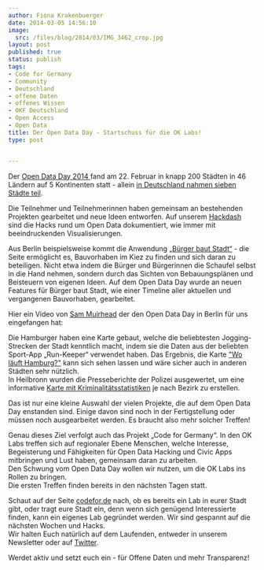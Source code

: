 ```yaml
---
author: Fiona Krakenbuerger
date: 2014-03-05 14:56:10
image:
  src: /files/blog/2014/03/IMG_3462_crop.jpg
layout: post
published: true
status: publish
tags:
- Code for Germany
- Community
- Deutschland
- offene Daten
- offenes Wissen
- OKF Deutschland
- Open Access
- Open Data
title: Der Open Data Day - Startschuss für die OK Labs!
type: post


---
```


Der [Open Data Day 2014 ](http://opendataday.org)fand am 22. Februar in knapp 200 Städten in 46 Ländern auf 5 Kontinenten statt - allein [in Deutschland nahmen sieben Städte teil](http://de.opendataday.org).

Die Teilnehmer und Teilnehmerinnen haben gemeinsam an bestehenden Projekten gearbeitet und neue Ideen entworfen. Auf unserem [Hackdash](http://odd14.hackdash.org) sind die Hacks rund um Open Data dokumentiert, wie immer mit beeindruckenden Visualisierungen.

Aus Berlin beispielsweise kommt die Anwendung „[Bürger baut Stadt“](http://blog.buergerbautstadt.de) - die Seite ermöglicht es, Bauvorhaben im Kiez zu finden und sich daran zu beteiligen. Nicht etwa indem die Bürger und Bürgerinnen die Schaufel selbst in die Hand nehmen, sondern durch das Sichten von Bebauungsplänen und Beisteuern von eigenen Ideen. Auf dem Open Data Day wurde an neuen Features für Bürger baut Stadt, wie einer Timeline aller aktuellen und vergangenen Bauvorhaben, gearbeitet.

Hier ein Video von [Sam Muirhead](http://www.cameralibre.cc) der den Open Data Day in Berlin für uns eingefangen hat:

Die Hamburger haben eine Karte gebaut, welche die beliebtesten Jogging-Strecken der Stadt kenntlich macht, indem sie die Daten aus der beliebten Sport-App „Run-Keeper“ verwendet haben. Das Ergebnis, die Karte ["Wo läuft Hamburg?"](http://a.tiles.mapbox.com/v3/akeem.je0fi529/page.html#12/53.5649/9.9938) kann sich sehen lassen und wäre sicher auch in anderen Städten sehr nützlich.  
In Heilbronn wurden die Presseberichte der Polizei ausgewertet, um eine informative [Karte mit Kriminalitätsstatistiken](http://opendata-heilbronn.github.io/crimemap/) je nach Bezirk zu erstellen.

Das ist nur eine kleine Auswahl der vielen Projekte, die auf dem Open Data Day enstanden sind. Einige davon sind noch in der Fertigstellung oder müssen noch ausgearbeitet werden. Es braucht also mehr solcher Treffen!

Genau dieses Ziel verfolgt auch das Projekt „Code for Germany“. In den OK Labs treffen sich auf regionaler Ebene Menschen, welche Interesse, Begeisterung und Fähigkeiten für Open Data Hacking und Civic Apps mitbringen und Lust haben, gemeinsam daran zu arbeiten.  
Den Schwung vom Open Data Day wollen wir nutzen, um die OK Labs ins Rollen zu bringen.  
Die ersten Treffen finden bereits in den nächsten Tagen statt.

Schaut auf der Seite [codefor.de](http://codefor.de) nach, ob es bereits ein Lab in eurer Stadt gibt, oder tragt eure Stadt ein, denn wenn sich genügend Interessierte finden, kann ein eigenes Lab gegründet werden. Wir sind gespannt auf die nächsten Wochen und Hacks.  
Wir halten Euch natürlich auf dem Laufenden, entweder in unserem Newsletter oder auf [Twitter](https://twitter.com/codeforde).

Werdet aktiv und setzt euch ein - für Offene Daten und mehr Transparenz!